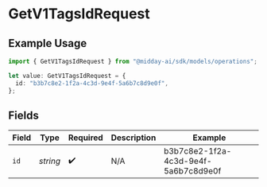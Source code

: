 # GetV1TagsIdRequest

## Example Usage

```typescript
import { GetV1TagsIdRequest } from "@midday-ai/sdk/models/operations";

let value: GetV1TagsIdRequest = {
  id: "b3b7c8e2-1f2a-4c3d-9e4f-5a6b7c8d9e0f",
};
```

## Fields

| Field                                | Type                                 | Required                             | Description                          | Example                              |
| ------------------------------------ | ------------------------------------ | ------------------------------------ | ------------------------------------ | ------------------------------------ |
| `id`                                 | *string*                             | :heavy_check_mark:                   | N/A                                  | b3b7c8e2-1f2a-4c3d-9e4f-5a6b7c8d9e0f |